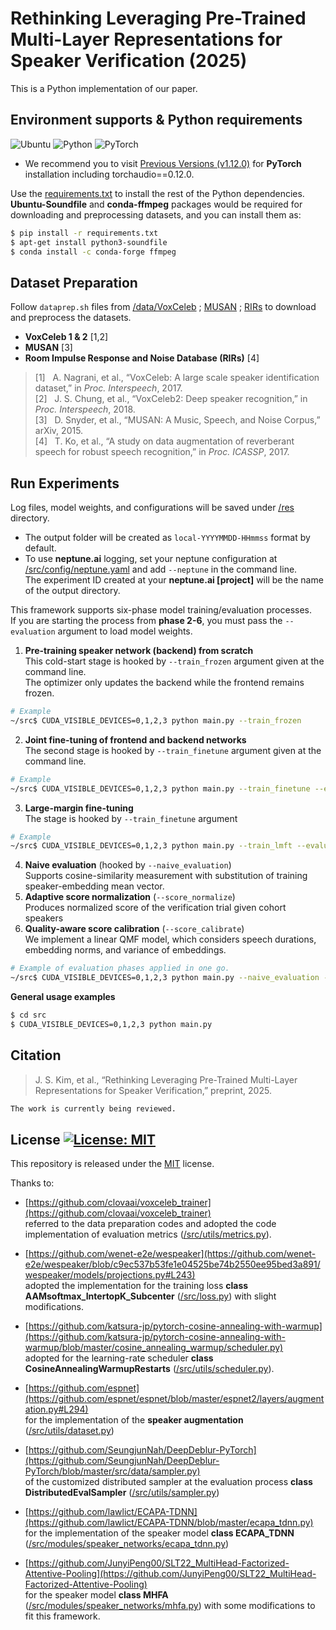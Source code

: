 # Rethinking Leveraging Pre-Trained Multi-Layer Representations for Speaker Verification (2025)

This is a Python implementation of our paper.  

## Environment supports & Python requirements
![Ubuntu](https://img.shields.io/badge/Ubuntu-20.04+-E95420?style=for-the-badge&logo=ubuntu&logoColor=E95420)
![Python](https://img.shields.io/badge/Python-3.8.8-3670A0?style=for-the-badge&logo=python&logoColor=ffdd54)
![PyTorch](https://img.shields.io/badge/PyTorch-1.12.0-%23EE4C2C?style=for-the-badge&logo=PyTorch&logoColor=%23EE4C2C)   
* We recommend you to visit [Previous Versions (v1.12.0)](https://pytorch.org/get-started/previous-versions/#v1120) for **PyTorch** installation including torchaudio==0.12.0.

Use the [requirements.txt](/requirements.txt) to install the rest of the Python dependencies.   
**Ubuntu-Soundfile** and **conda-ffmpeg** packages would be required for downloading and preprocessing datasets, and you can install them as:

```bash
$ pip install -r requirements.txt
$ apt-get install python3-soundfile
$ conda install -c conda-forge ffmpeg
```

## Dataset Preparation
Follow ```dataprep.sh``` files from [/data/VoxCeleb](/data/VoxCeleb) ; [MUSAN](/data/MUSAN) ; [RIRs](/data/RIRs) to download and preprocess the datasets.    

* **VoxCeleb 1 & 2** [1,2]  
* **MUSAN** [3]  
* **Room Impulse Response and Noise Database (RIRs)** [4]  
> [1]&nbsp;&nbsp; A. Nagrani, et al., “VoxCeleb: A large scale speaker identification dataset,” in _Proc. Interspeech_, 2017.  
> [2]&nbsp;&nbsp; J. S. Chung, et al., “VoxCeleb2: Deep speaker recognition,” in _Proc. Interspeech_, 2018.    
> [3]&nbsp;&nbsp; D. Snyder, et al., “MUSAN: A Music, Speech, and Noise Corpus,” arXiv, 2015.  
> [4]&nbsp;&nbsp; T. Ko, et al., “A study on data augmentation of reverberant speech for robust speech recognition,” in _Proc. ICASSP_, 2017.

## Run Experiments
Log files, model weights, and configurations will be saved under [/res](/res) directory.
* The output folder will be created as ```local-YYYYMMDD-HHmmss``` format by default.
* To use **neptune.ai** logging, set your neptune configuration at [/src/config/neptune.yaml](/src/config/neptune.yaml) and add ```--neptune``` in the command line.  
  The experiment ID created at your **neptune.ai [project]** will be the name of the output directory.

This framework supports six-phase model training/evaluation processes.  
If you are starting the process from **phase 2-6**, you must pass the ```--evaluation``` argument to load model weights.  

  1. **Pre-training speaker network (backend) from scratch**  
  This cold-start stage is hooked by ```--train_frozen``` argument given at the command line.  
  The optimizer only updates the backend while the frontend remains frozen.  
```bash
# Example
~/src$ CUDA_VISIBLE_DEVICES=0,1,2,3 python main.py --train_frozen
```
  2. **Joint fine-tuning of frontend and backend networks**  
     The second stage is hooked by ```--train_finetune``` argument given at the command line.  
```bash
# Example
~/src$ CUDA_VISIBLE_DEVICES=0,1,2,3 python main.py --train_finetune --evaluation_id EXP_ID
```
  3. **Large-margin fine-tuning**  
     The stage is hooked by ```--train_finetune``` argument  
```bash
# Example
~/src$ CUDA_VISIBLE_DEVICES=0,1,2,3 python main.py --train_lmft --evaluation_id EXP_ID
```
  4. **Naive evaluation** (hooked by ```--naive_evaluation```)  
     Supports cosine-similarity measurement with substitution of training speaker-embedding mean vector.  
  5. **Adaptive score normalization** (```--score_normalize```)  
     Produces normalized score of the verification trial given cohort speakers  
  6. **Quality-aware score calibration** (```--score_calibrate```)  
     We implement a linear QMF model, which considers speech durations, embedding norms, and variance of embeddings.
```bash
# Example of evaluation phases applied in one go.
~/src$ CUDA_VISIBLE_DEVICES=0,1,2,3 python main.py --naive_evaluation --score_normalize --score_calibrate --evaluation_id EXP_ID
```

**General usage examples**
```bash
$ cd src
$ CUDA_VISIBLE_DEVICES=0,1,2,3 python main.py
```

## Citation
> J. S. Kim, et al., “Rethinking Leveraging Pre-Trained Multi-Layer Representations for Speaker Verification,” preprint, 2025.  
```bash
The work is currently being reviewed.
```

## License [![License: MIT](https://img.shields.io/badge/License-MIT-yellow.svg)](https://opensource.org/licenses/MIT)
This repository is released under the [MIT](https://choosealicense.com/licenses/mit/) license.

Thanks to:
* [https://github.com/clovaai/voxceleb_trainer](https://github.com/clovaai/voxceleb_trainer)  
  referred to the data preparation codes and adopted the code implementation of evaluation metrics ([/src/utils/metrics.py](/src/utils/metrics.py)).
  
* [https://github.com/wenet-e2e/wespeaker](https://github.com/wenet-e2e/wespeaker/blob/c9ec537b53fe1e04525be74b2550ee95bed3a891/wespeaker/models/projections.py#L243)  
  adopted the implementation for the training loss **class AAMsoftmax_IntertopK_Subcenter** ([/src/loss.py](/src/loss.py)) with slight modifications.

* [https://github.com/katsura-jp/pytorch-cosine-annealing-with-warmup](https://github.com/katsura-jp/pytorch-cosine-annealing-with-warmup/blob/master/cosine_annealing_warmup/scheduler.py)  
  adopted for the learning-rate scheduler **class CosineAnnealingWarmupRestarts** ([/src/utils/scheduler.py](/src/utils/scheduler.py)).

* [https://github.com/espnet](https://github.com/espnet/espnet/blob/master/espnet2/layers/augmentation.py#L294)  
  for the implementation of the **speaker augmentation** ([/src/utils/dataset.py](/src/utils/dataset.py#L146))

* [https://github.com/SeungjunNah/DeepDeblur-PyTorch](https://github.com/SeungjunNah/DeepDeblur-PyTorch/blob/master/src/data/sampler.py)  
  of the customized distributed sampler at the evaluation process **class DistributedEvalSampler** ([/src/utils/sampler.py](/src/utils/sampler.py))

* [https://github.com/lawlict/ECAPA-TDNN](https://github.com/lawlict/ECAPA-TDNN/blob/master/ecapa_tdnn.py)  
  for the implementation of the speaker model **class ECAPA_TDNN** ([/src/modules/speaker_networks/ecapa_tdnn.py](/src/modules/speaker_networks/ecapa_tdnn.py))

* [https://github.com/JunyiPeng00/SLT22_MultiHead-Factorized-Attentive-Pooling](https://github.com/JunyiPeng00/SLT22_MultiHead-Factorized-Attentive-Pooling)  
  for the speaker model **class MHFA** ([/src/modules/speaker_networks/mhfa.py](/src/modules/speaker_networks/mhfa.py)) with some modifications to fit this framework.


  
